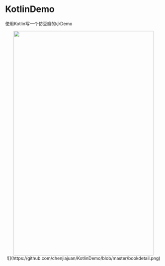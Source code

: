 # KotlinDemo
使用Kotlin写一个仿豆瓣的小Demo

<div align = center >
<img src="https://github.com/chenjiajuan/KotlinDemo/booklist.png"  align=center width=450 height=720 />
</div>


<div align = center >
![](https://github.com/chenjiajuan/KotlinDemo/blob/master/bookdetail.png)
</div>